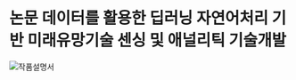 # 논문 데이터를 활용한 딥러닝 자연어처리 기반 미래유망기술 센싱 및 애널리틱 기술개발

![작품설명서](https://github.com/jiParkyoung/PromisingFutureTechnology/assets/49358663/f00ce517-4a89-41c4-b5eb-c55907a5b18f)
